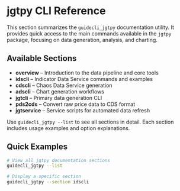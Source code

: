 # jgtpy CLI Reference

This section summarizes the `guidecli_jgtpy` documentation utility. It provides quick access to the main commands available in the `jgtpy` package, focusing on data generation, analysis, and charting.

## Available Sections
- **overview** – Introduction to the data pipeline and core tools
- **idscli** – Indicator Data Service commands and examples
- **cdscli** – Chaos Data Service generation
- **adscli** – Chart generation workflows
- **jgtcli** – Primary data generation CLI
- **pds2cds** – Convert raw price data to CDS format
- **jgtservice** – Service scripts for automated data refresh

Use `guidecli_jgtpy --list` to see all sections in detail. Each section includes usage examples and option explanations.

## Quick Examples
```bash
# View all jgtpy documentation sections
guidecli_jgtpy --list

# Display a specific section
guidecli_jgtpy --section idscli
```
